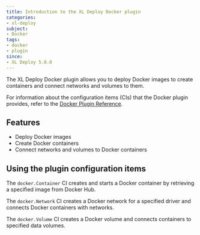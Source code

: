 ```yaml
---
title: Introduction to the XL Deploy Docker plugin
categories:
- xl-deploy
subject:
- Docker
tags:
- docker
- plugin
since:
- XL Deploy 5.0.0
---
```


The XL Deploy Docker plugin allows you to deploy Docker images to create containers and connect networks and volumes to them.

For information about the configuration items (CIs) that the Docker plugin provides, refer to the [Docker Plugin Reference](/xl-deploy-xld-docker-plugin/latest/dockerPluginManual.html).

## Features

* Deploy Docker images
* Create Docker containers
* Connect networks and volumes to Docker containers

## Using the plugin configuration items

The `docker.Container` CI creates and starts a Docker container by retrieving a specified image from Docker Hub.

The `docker.Network` CI creates a Docker network for a specified driver and connects Docker containers with networks.

The `docker.Volume` CI creates a Docker volume and connects containers to specified data volumes.
